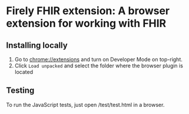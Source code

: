 # Firely FHIR extension: A browser extension for working with FHIR

## Installing locally

1. Go to [chrome://extensions](chrome://extensions) and turn on Developer Mode on top-right.
2. Click `Load unpacked` and select the folder where the browser plugin is located

## Testing

To run the JavaScript tests, just open /test/test.html in a browser.